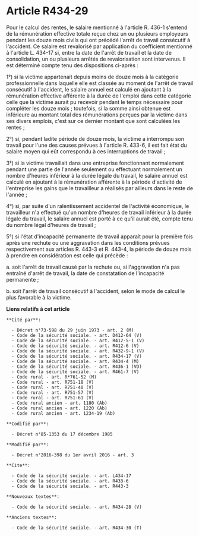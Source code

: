 # Article R434-29

Pour le calcul des rentes, le salaire mentionné à l'article R. 436-1 s'entend de la rémunération effective totale reçue chez
un ou plusieurs employeurs pendant les douze mois civils qui ont précédé l'arrêt de travail consécutif à l'accident. Ce
salaire est revalorisé par application  du coefficient mentionné à l'article L. 434-17 si, entre la date de l'arrêt de
travail et la date de consolidation, un ou plusieurs arrêtés de revalorisation sont intervenus. Il est déterminé compte tenu
des dispositions ci-après : 

1°) si la victime appartenait depuis moins de douze mois à la catégorie professionnelle dans laquelle elle est classée au
moment de l'arrêt de travail consécutif à l'accident, le salaire annuel est calculé en ajoutant à la rémunération effective
afférente à la durée de l'emploi dans cette catégorie celle que la victime aurait pu recevoir pendant le temps nécessaire
pour compléter les douze mois ; toutefois, si la somme ainsi obtenue est inférieure au montant total des rémunérations
perçues par la victime dans ses divers emplois, c'est sur ce dernier montant que sont calculées les rentes ; 

2°) si, pendant ladite période de douze mois, la victime a interrompu son travail pour l'une des causes prévues à l'article
R. 433-6, il est fait état du salaire moyen qui eût correspondu à ces interruptions de travail ; 

3°) si la victime travaillait dans une entreprise fonctionnant normalement pendant une partie de l'année seulement ou
effectuant normalement un nombre d'heures inférieur à la durée légale du travail, le salaire annuel est calculé en ajoutant à
la rémunération afférente à la période d'activité de l'entreprise les gains que le travailleur a réalisés par ailleurs dans
le reste de l'année ; 

4°) si, par suite d'un ralentissement accidentel de l'activité économique, le travailleur n'a effectué qu'un nombre d'heures
de travail inférieur à la durée légale du travail, le salaire annuel est porté à ce qu'il aurait été, compte tenu du nombre
légal d'heures de travail ; 

5°) si l'état d'incapacité permanente de travail apparaît pour la première fois après une rechute ou une aggravation dans les
conditions prévues respectivement aux articles R. 443-3 et R. 443-4, la période de douze mois à prendre en considération est
celle qui précède : 

a. soit l'arrêt de travail causé par la rechute ou, si l'aggravation n'a pas entraîné d'arrêt de travail, la date de
constatation de l'incapacité permanente ; 

b. soit l'arrêt de travail consécutif à l'accident, selon le mode de calcul le plus favorable à la victime.

**Liens relatifs à cet article**

	**Cité par**:

	  - Décret n°73-598 du 29 juin 1973 - art. 2 (M)
	  - Code de la sécurité sociale. - art. D412-64 (V)
	  - Code de la sécurité sociale. - art. R412-5-1 (V)
	  - Code de la sécurité sociale. - art. R412-6 (V)
	  - Code de la sécurité sociale. - art. R432-9-1 (V)
	  - Code de la sécurité sociale. - art. R434-17 (V)
	  - Code de la sécurité sociale. - art. R434-4 (M)
	  - Code de la sécurité sociale. - art. R436-1 (VD)
	  - Code de la sécurité sociale. - art. R461-7 (V)
	  - Code rural - art. R*761-52 (M)
	  - Code rural - art. R751-18 (V)
	  - Code rural - art. R751-40 (V)
	  - Code rural - art. R751-57 (V)
	  - Code rural - art. R751-61 (V)
	  - Code rural ancien - art. 1180 (Ab)
	  - Code rural ancien - art. 1220 (Ab)
	  - Code rural ancien - art. 1234-19 (Ab)

	**Codifié par**:

	  - Décret n°85-1353 du 17 décembre 1985

	**Modifié par**:

	  - Décret n°2016-398 du 1er avril 2016 - art. 3

	**Cite**:

	  - Code de la sécurité sociale. - art. L434-17
	  - Code de la sécurité sociale. - art. R433-6
	  - Code de la sécurité sociale. - art. R443-3

	**Nouveaux textes**:

	  - Code de la sécurité sociale. - art. R434-28 (V)

	**Anciens textes**:

	  - Code de la sécurité sociale. - art. R434-30 (T)

